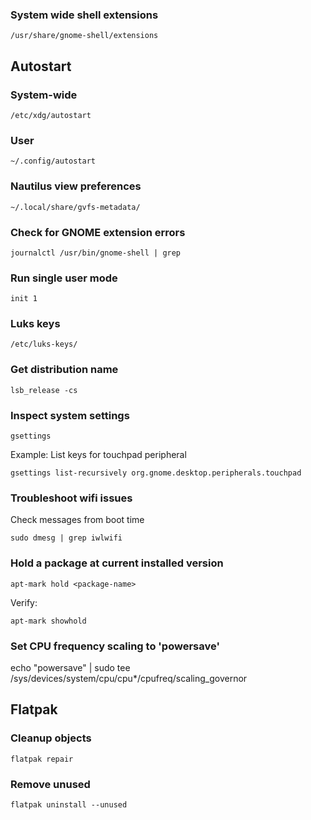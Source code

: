 ### System wide shell extensions
```script
/usr/share/gnome-shell/extensions
```

## Autostart
### System-wide
```script
/etc/xdg/autostart
```
### User
```script
~/.config/autostart
```

### Nautilus view preferences
```script
~/.local/share/gvfs-metadata/
```

### Check for GNOME extension errors
```script
journalctl /usr/bin/gnome-shell | grep
```
### Run single user mode
```script
init 1
```

### Luks keys
```script
/etc/luks-keys/
```

### Get distribution name
```script
lsb_release -cs
```

### Inspect system settings
```script
gsettings
```

Example: List keys for touchpad peripheral
```
gsettings list-recursively org.gnome.desktop.peripherals.touchpad
```

### Troubleshoot wifi issues
Check messages from boot time
```
sudo dmesg | grep iwlwifi
```

### Hold a package at current installed version
```
apt-mark hold <package-name>
```
Verify:
```
apt-mark showhold
```

### Set CPU frequency scaling to 'powersave'
echo "powersave" | sudo tee /sys/devices/system/cpu/cpu*/cpufreq/scaling_governor

## Flatpak
### Cleanup objects
```
flatpak repair
```
### Remove unused
```
flatpak uninstall --unused
```
